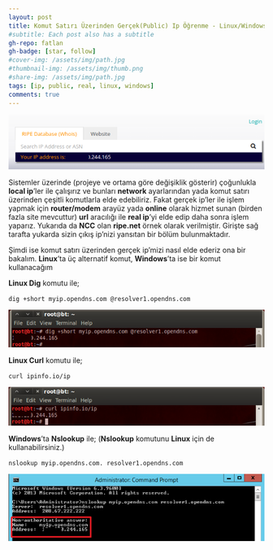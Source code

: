 ```yaml
---
layout: post
title: Komut Satırı Üzerinden Gerçek(Public) Ip Öğrenme - Linux/Windows
#subtitle: Each post also has a subtitle
gh-repo: fatlan
gh-badge: [star, follow]
#cover-img: /assets/img/path.jpg
#thumbnail-img: /assets/img/thumb.png
#share-img: /assets/img/path.jpg
tags: [ip, public, real, linux, windows]
comments: true
---
```

![Crepe](assets/img/cli-public-ip-chk/cli-pub-ip-chk01.png)

Sistemler üzerinde (projeye ve ortama göre değişiklik gösterir) çoğunlukla **local ip**’ler ile çalışırız ve bunları **network** ayarlarından yada komut satırı üzerinden çeşitli komutlarla elde edebiliriz. Fakat gerçek ip’ler ile işlem yapmak için **router/modem** arayüz yada **online** olarak hizmet sunan (birden fazla site mevcuttur) **url** aracılığı ile **real ip**’yi elde edip daha sonra işlem yaparız. Yukarıda da **NCC** olan **ripe.net** örnek olarak verilmiştir. Girişte sağ tarafta yukarda sizin çıkış ip’nizi yansıtan bir bölüm bulunmaktadır.

Şimdi ise komut satırı üzerinden gerçek ip’mizi nasıl elde ederiz ona bir bakalım. **Linux**’ta üç alternatif komut, **Windows**’ta ise bir komut kullanacağım

**Linux Dig** komutu ile;

~~~
dig +short myip.opendns.com @resolver1.opendns.com
~~~

![Crepe](assets/img/cli-public-ip-chk/cli-pub-ip-chk02.png)

**Linux Curl** komutu ile;

~~~
curl ipinfo.io/ip
~~~

![Crepe](assets/img/cli-public-ip-chk/cli-pub-ip-chk03.png)

**Windows**’ta **Nslookup** ile; (**Nslookup** komutunu **Linux** için de kullanabilirsiniz.)

~~~
nslookup myip.opendns.com. resolver1.opendns.com
~~~

![Crepe](assets/img/cli-public-ip-chk/cli-pub-ip-chk04.png)
